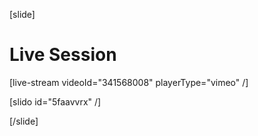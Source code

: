 [slide]
# Live Session

[live-stream videoId="341568008" playerType="vimeo" /]

[slido id="5faavvrx" /]

[/slide]